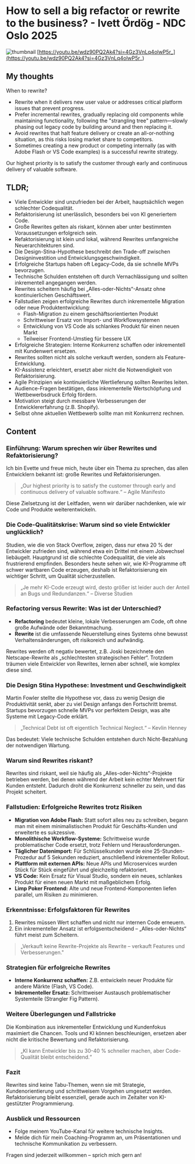 # How to sell a big refactor or rewrite to the business? - Ivett Ördög - NDC Oslo 2025
![thumbnail](https://i.ytimg.com/vi/wdz90PQ2Ak4/maxresdefault.jpg)
[https://youtu.be/wdz90PQ2Ak4?si=4Gz3VnLq4olwP5r_](https://youtu.be/wdz90PQ2Ak4?si=4Gz3VnLq4olwP5r_)

## My thoughts

When to rewrite?

- Rewrite when it delivers new user value or addresses critical platform issues that prevent progress.
- Prefer incremental rewrites, gradually replacing old components while maintaining functionality, following the "strangling tree" pattern—slowly phasing out legacy code by building around and then replacing it.
- Avoid rewrites that halt feature delivery or create an all-or-nothing situation, as this risks losing market share to competitors.
- Sometimes creating a new product or competing internally (as with Adobe Flash or VS Code examples) is a successful rewrite strategy.

Our highest priority is to satisfy the customer through early and continuous delivery of valuable software.

## TLDR;
- Viele Entwickler sind unzufrieden bei der Arbeit, hauptsächlich wegen schlechter Codequalität.
- Refaktorisierung ist unerlässlich, besonders bei von KI generiertem Code.
- Große Rewrites gelten als riskant, können aber unter bestimmten Voraussetzungen erfolgreich sein.
- Refaktorisierung ist klein und lokal, während Rewrites umfangreiche Neuerarchitekturen sind.
- Die Design-Stina-Hypothese beschreibt den Trade-off zwischen Designinvestition und Entwicklungsgeschwindigkeit.
- Erfolgreiche Startups haben oft Legacy-Code, da sie schnelle MVPs bevorzugen.
- Technische Schulden entstehen oft durch Vernachlässigung und sollten inkrementell angegangen werden.
- Rewrites scheitern häufig bei „Alles-oder-Nichts“-Ansatz ohne kontinuierlichen Geschäftswert.
- Fallstudien zeigen erfolgreiche Rewrites durch inkrementelle Migration oder neue Produktentwicklung:
  - Flash-Migration zu einem geschäftsorientierten Produkt
  - Schrittweiser Ersatz von Import- und Workflowsystemen
  - Entwicklung von VS Code als schlankes Produkt für einen neuen Markt
  - Teilweiser Frontend-Umstieg für bessere UX
- Erfolgreiche Strategien: Interne Konkurrenz schaffen oder inkrementell mit Kundenwert ersetzen.
- Rewrites sollten nicht als solche verkauft werden, sondern als Feature-Entwicklung.
- KI-Assistenz erleichtert, ersetzt aber nicht die Notwendigkeit von Refaktorisierung.
- Agile Prinzipien wie kontinuierliche Wertlieferung sollten Rewrites leiten.
- Audience-Fragen bestätigen, dass inkrementelle Wertschöpfung und Wettbewerbsdruck Erfolg fördern.
- Motivation steigt durch messbare Verbesserungen der Entwicklererfahrung (z.B. Shopify).
- Selbst ohne aktuellen Wettbewerb sollte man mit Konkurrenz rechnen.




## Content

### Einführung: Warum sprechen wir über Rewrites und Refaktorisierung?
Ich bin Evette und freue mich, heute über ein Thema zu sprechen, das allen Entwicklern bekannt ist: große Rewrites und Refaktorisierungen.

> „Our highest priority is to satisfy the customer through early and continuous delivery of valuable software.“ – Agile Manifesto

Diese Zielsetzung ist der Leitfaden, wenn wir darüber nachdenken, wie wir Code und Produkte weiterentwickeln.

### Die Code-Qualitätskrise: Warum sind so viele Entwickler unglücklich?
Studien, wie die von Stack Overflow, zeigen, dass nur etwa 20 % der Entwickler zufrieden sind, während etwa ein Drittel mit einem Jobwechsel liebäugelt. Hauptgrund ist die schlechte Codequalität, die viele als frustrierend empfinden. Besonders heute sehen wir, wie KI-Programme oft schwer wartbaren Code erzeugen, deshalb ist Refaktorisierung ein wichtiger Schritt, um Qualität sicherzustellen.

> „Je mehr KI-Code erzeugt wird, desto größer ist leider auch der Anteil an Bugs und Redundanzen.“ – Diverse Studien

### Refactoring versus Rewrite: Was ist der Unterschied?
- **Refactoring** bedeutet kleine, lokale Verbesserungen am Code, oft ohne große Aufwände oder Bekanntmachung.
- **Rewrite** ist die umfassende Neuerstellung eines Systems ohne bewusst Verhaltensänderungen, oft risikoreich und aufwändig.

Rewrites werden oft negativ bewertet, z.B. Joski bezeichnete den Netscape-Rewrite als „schlechtesten strategischen Fehler“. Trotzdem träumen viele Entwickler von Rewrites, lernen aber schnell, wie komplex diese sind.

### Die Design Stina Hypothese: Investment und Geschwindigkeit
Martin Fowler stellte die Hypothese vor, dass zu wenig Design die Produktivität senkt, aber zu viel Design anfangs den Fortschritt bremst. Startups bevorzugen schnelle MVPs vor perfektem Design, was alte Systeme mit Legacy-Code erklärt.

> „Technical Debt ist oft eigentlich Technical Neglect.“ – Kevlin Henney

Das bedeutet: Viele technische Schulden entstehen durch Nicht-Bezahlung der notwendigen Wartung.

### Warum sind Rewrites riskant?
Rewrites sind riskant, weil sie häufig als „Alles-oder-Nichts“-Projekte betrieben werden, bei denen während der Arbeit kein echter Mehrwert für Kunden entsteht. Dadurch droht die Konkurrenz schneller zu sein, und das Projekt scheitert.

### Fallstudien: Erfolgreiche Rewrites trotz Risiken
- **Migration von Adobe Flash:** Statt sofort alles neu zu schreiben, begann man mit einem minimalistischen Produkt für Geschäfts-Kunden und erweiterte es sukzessive.
- **Monolithische Workflow-Systeme:** Schrittweise wurde problematischer Code ersetzt, trotz Fehlern und Herausforderungen.
- **Täglicher Datenimport:** Für Schlüsselkunden wurde eine 25-Stunden-Prozedur auf 5 Sekunden reduziert, anschließend inkrementeller Rollout.
- **Plattform mit externen APIs:** Neue APIs und Microservices wurden Stück für Stück eingeführt und gleichzeitig refaktoriert.
- **VS Code:** Kein Ersatz für Visual Studio, sondern ein neues, schlankes Produkt für einen neuen Markt mit maßgeblichem Erfolg.
- **Limp Poker Frontend:** Alte und neue Frontend-Komponenten liefen parallel, um Risiken zu minimieren.

### Erkenntnisse: Erfolgsfaktoren für Rewrites
1. Rewrites müssen Wert schaffen und nicht nur internen Code erneuern.
2. Ein inkrementeller Ansatz ist erfolgsentscheidend – „Alles-oder-Nichts“ führt meist zum Scheitern.

> „Verkauft keine Rewrite-Projekte als Rewrite – verkauft Features und Verbesserungen." 

### Strategien für erfolgreiche Rewrites
- **Interne Konkurrenz schaffen:** Z.B. entwickeln neuer Produkte für andere Märkte (Flash, VS Code).
- **Inkrementeller Ersatz:** Schrittweiser Austausch problematischer Systemteile (Strangler Fig Pattern).

### Weitere Überlegungen und Fallstricke
Die Kombination aus inkrementeller Entwicklung und Kundenfokus maximiert die Chancen. Tools und KI können beschleunigen, ersetzen aber nicht die kritische Bewertung und Refaktorisierung.

> „KI kann Entwickler bis zu 30-40 % schneller machen, aber Code-Qualität bleibt entscheidend.“

### Fazit
Rewrites sind keine Tabu-Themen, wenn sie mit Strategie, Kundenorientierung und schrittweisem Vorgehen umgesetzt werden. Refaktorisierung bleibt essenziell, gerade auch im Zeitalter von KI-gestützter Programmierung.

### Ausblick und Ressourcen
- Folge meinem YouTube-Kanal für weitere technische Insights.
- Melde dich für mein Coaching-Programm an, um Präsentationen und technische Kommunikation zu verbessern.

Fragen sind jederzeit willkommen – sprich mich gern an!

